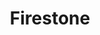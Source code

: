 ---
title: "Firestone"
url: /colorado-springs/firestone-south-academy-boulevard/
shop: Autowerkstatt
---